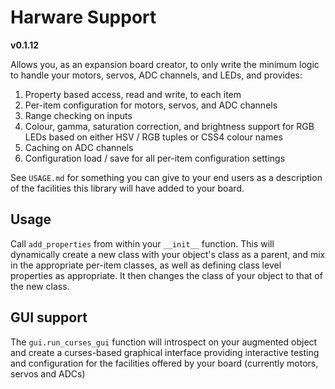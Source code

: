 # Harware Support

**v0.1.12**

Allows you, as an expansion board creator, to only write the minimum logic to handle your motors,
servos, ADC channels, and LEDs, and provides:

1. Property based access, read and write, to each item
2. Per-item configuration for motors, servos, and ADC channels
3. Range checking on inputs
4. Colour, gamma, saturation correction, and brightness support for RGB LEDs based on either HSV / RGB tuples or CSS4 colour names
5. Caching on ADC channels
6. Configuration load / save for all per-item configuration settings

See `USAGE.md` for something you can give to your end users as a description of the
facilities this library will have added to your board.

## Usage

Call `add_properties` from within your `__init__` function. This will dynamically create
a new class with your object's class as a parent, and mix in the appropriate per-item
classes, as well as defining class level properties as appropriate. It then changes the
class of your object to that of the new class.

## GUI support

The `gui.run_curses_gui` function will introspect on your augmented object and create a
curses-based graphical interface providing interactive testing and configuration
for the facilities offered by your board (currently motors, servos and ADCs)